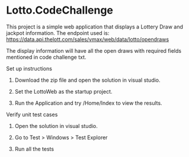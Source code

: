 # Lotto.CodeChallenge

This project is a simple web application that displays a Lottery Draw and jackpot information. The endpoint used is: https://data.api.thelott.com/sales/vmax/web/data/lotto/opendraws

The display information will have all the open draws with required fields mentioned in code challenge txt.


Set up instructions

1. Download the zip file and open the solution in visual studio. 

2. Set the LottoWeb as the startup project. 
 
3. Run the Application and try /Home/Index to view the results.

Verify unit test cases 

1. Open the solution in visual studio. 

2. Go to Test > Windows > Test Explorer

3. Run all the tests
